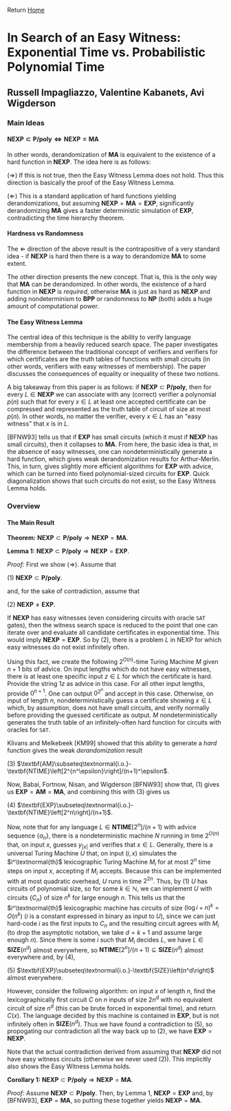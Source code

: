 Return [Home](/notes.html)

# In Search of an Easy Witness: Exponential Time vs. Probabilistic Polynomial Time

## Russell Impagliazzo, Valentine Kabanets, Avi Wigderson

### Main Ideas

#### $\textbf{NEXP}\subset\textbf{P/poly}\Leftrightarrow\textbf{NEXP}=\textbf{MA}$

In other words, derandomization of $\textbf{MA}$ is equivalent to the existence of a hard function in $\textbf{NEXP}$.  The idea here is as follows:

($\Rightarrow$) If this is not true, then the Easy Witness Lemma does not hold.  Thus this direction is basically the proof of the Easy Witness Lemma.

($\Leftarrow$) This is a standard application of hard functions yielding derandomizations, but assuming $\textbf{NEXP}=\textbf{MA}=\textbf{EXP}$, significantly derandomizing $\textbf{MA}$ gives a faster deterministic simulation of $\textbf{EXP}$, contradicting the time hierarchy theorem.

#### Hardness vs Randomness

The $\Leftarrow$ direction of the above result is the contrapositive of a very standard idea - if $\textbf{NEXP}$ is hard then there is a way to derandomize $\textbf{MA}$ to some extent.

The other direction presents the new concept.  That is, this is the only way that $\textbf{MA}$ can be derandomized.  In other words, the existence of a hard function in $\textbf{NEXP}$ is *required*, otherwise $\textbf{MA}$ is just as hard as $\textbf{NEXP}$ and adding nondeterminism to $\textbf{BPP}$ or randomness to $\textbf{NP}$ (both) adds a huge amount of computational power.

#### The Easy Witness Lemma

The central idea of this technique is the ability to verify language membership from a heavily reduced search space.  The paper investigates the difference between the traditional concept of verifiers and verifiers for which certificates are the truth tables of functions with small circuits (in other words, verifiers with easy witnesses of membership).  The paper discusses the consequences of equality or inequality of these two notions.

A big takeaway from this paper is as follows: if $\textbf{NEXP}\subset\textbf{P/poly}$, then for every $L\in\textbf{NEXP}$ we can associate with any (correct) verifier a polynomial $p(n)$ such that for every $x\in L$ at least one accepted certificate can be compressed and represented as the truth table of circuit of size at most $p(n)$.  In other words, no matter the verifier, every $x\in L$ has an "easy witness" that $x$ is in $L$.

\[BFNW93\] tells us that if $\textbf{EXP}$ has small circuits (which it must if $\textbf{NEXP}$ has small circuits), then it collapses to $\textbf{MA}$.  From here, the basic idea is that, in the absence of easy witnesses, one can nondeterministically generate a hard function, which gives weak derandomization results for Arthur-Merlin.  This, in turn, gives slightly more efficient algorithms for $\textbf{EXP}$ with advice, which can be turned into fixed polynomial-sized circuits for $\textbf{EXP}$.  Quick diagonalization shows that such circuits do not exist, so the Easy Witness Lemma holds.

### Overview

#### The Main Result

**Theorem:** $\textbf{NEXP}\subset\textbf{P/poly}\Rightarrow\textbf{NEXP}=\textbf{MA}$.

**Lemma 1:** $\textbf{NEXP}\subset\textbf{P/poly}\Rightarrow\textbf{NEXP}=\textbf{EXP}$.

*Proof:* First we show ($\Rightarrow$).  Assume that 

(1) $\textbf{NEXP}\subset\textbf{P/poly}$.

and, for the sake of contradiction, assume that

(2) $\textbf{NEXP}\neq\textbf{EXP}$.

If $\textbf{NEXP}$ has easy witnesses (even considering circuits with oracle $\texttt{SAT}$ gates), then the witness search space is reduced to the point that one can iterate over and evaluate all candidate certificates in exponential time.  This would imply $\textbf{NEXP}=\textbf{EXP}$.  So by (2), there is a problem $L$ in $\text{NEXP}$ for which easy witnesses do not exist infinitely often.

Using this fact, we create the following $2^{O(n)}$-time Turing Machine $M$ given $n+1$ bits of advice.  On input lengths which do not have easy witnesses, there is at least one specific input $z\in L$ for which the certificate is hard.  Provide the string $1z$ as advice in this case.  For all other input lengths, provide $0^{n+1}$.  One can output $0^{2^n}$ and accept in this case.  Otherwise, on input of length $n$, nondeterministically guess a certificate showing $x\in L$ which, by assumption, does not have small circuits, and verify normally before providing the guessed certificate as output.  $M$ nondeterministically generates the truth table of an infinitely-often hard function for circuits with oracles for $\texttt{SAT}$.

Klivans and Melkebeek \[KM99\] showed that this ability to generate a *hard* function gives the weak *derandomization* result

(3) $\textbf{AM}\subseteq\textnormal{i.o.}-\textbf{NTIME}\left[2^{n^\epsilon}\right]/(n+1)^\epsilon$.

Now, Babai, Fortnow, Nisan, and Wigderson \[BFNW93\] show that, (1) gives us $\textbf{EXP}=\textbf{AM}=\textbf{MA}$, and combining this with (3) gives us 

(4) $\textbf{EXP}\subseteq\textnormal{i.o.}-\textbf{NTIME}\left[2^n\right]/(n+1)$.

Now, note that for any language $L\in\textbf{NTIME}\left[2^n\right]/(n+1)$ with advice sequence $\left\{a_n\right\}$, there is a nondeterministic machine $N$ running in time $2^{O(n)}$ that, on input $x$, guesses $y_{|x|}$ and verifies that $x\in L$.  Generally, there is a universal Turing Machine $U$ that, on input $(i,x)$ simulates the $i^\textnormal{th}$ lexicographic Turing Machine $M_i$ for at most $2^n$ time steps on input $x$, accepting if $M_i$ accepts.  Because this can be implemented with at most quadratic overhead, $U$ runs in time $2^{2n}$.  Thus, by (1) $U$ has circuits of polynomial size, so for some $k\in\mathbb{N}$, we can implement $U$ with circuits $\left\{C_n\right\}$ of size $n^k$ for large enough $n$.  This tells us that the $i^\textnormal{th}$ lexicographic machine has circuits of size $(\log i+n)^k=O\left(n^k\right)$ ($i$ is a constant expressed in binary as input to $U$), since we can just hard-code $i$ as the first inputs to $C_n$ and the resulting circuit agrees with $M_i$ (to drop the asymptotic notation, we take $d=k+1$ and assume large enough $n$).  Since there is some $i$ such that $M_i$ decides $L$, we have $L\in\textbf{SIZE}\left(n^d\right)$ almost everywhere, so $\textbf{NTIME}\left[2^n\right]/(n+1)\subseteq\textbf{SIZE}\left(n^d\right)$ almost everywhere and, by (4),

(5) $\textbf{EXP}\subseteq\textnormal{i.o.}-\textbf{SIZE}\left(n^d\right)$ almost everywhere.

However, consider the following algorithm: on input $x$ of length $n$, find the lexicographically first circuit $C$ on $n$ inputs of size $2n^d$ with no equivalent circuit of size $n^d$ (this can be brute forced in exponential time), and return $C(x)$.  The language decided by this machine is contained in $\textbf{EXP}$, but is not infinitely often in $\textbf{SIZE}\left(n^d\right)$.  Thus we have found a contradiction to (5), so propogating our contradiction all the way back up to (2), we have $\textbf{EXP}=\textbf{NEXP}$.

Note that the actual contradiction derived from assuming that $\textbf{NEXP}$ did not have easy witness circuits (otherwise we never used (2)).  This implicitly also shows the Easy Witness Lemma holds.

**Corollary 1:** $\textbf{NEXP}\subset\textbf{P/poly}\Rightarrow\textbf{NEXP}=\textbf{MA}$.

*Proof:* Assume $\textbf{NEXP}\subset\textbf{P/poly}$.  Then, by Lemma 1, $\textbf{NEXP}=\textbf{EXP}$ and, by \[BFNW93\], $\textbf{EXP}=\textbf{MA}$, so putting these together yields $\textbf{NEXP}=\textbf{MA}$.
